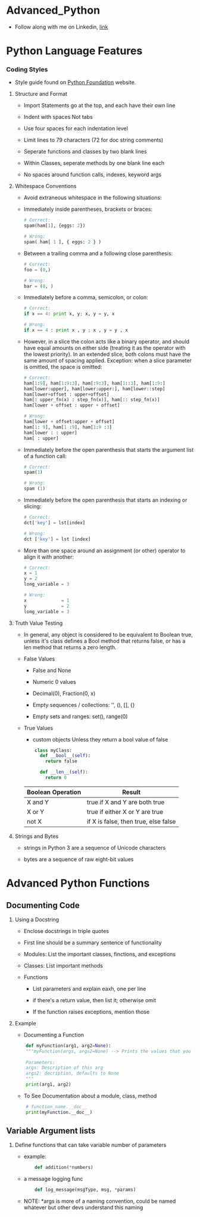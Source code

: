 # Advanced_Python

- Follow along with me on Linkedin, 
[link](https://www.linkedin.com/learning/advanced-python)

# Python Language Features

### Coding Styles

- Style guide found on [Python Foundation](https://www.python.org/dev/peps/pep-0008/) website.

1. Structure and Format

    - Import Statements go at the top, and each have their own line

    - Indent with spaces Not tabs

    - Use four spaces for each indentation level

    - Limit lines to 79 characters (72 for doc string comments)

    - Seperate functions and classes by two blank lines

    - Within Classes, seperate methods by one blank line each

    - No spaces around function calls, indexes, keyword args

2. Whitespace Conventions

    - Avoid extraneous whitespace in the following situations:

    - Immediately inside parentheses, brackets or braces:

        ```Python
        # Correct:
        spam(ham[1], {eggs: 2})

        # Wrong:
        spam( ham[ 1 ], { eggs: 2 } )
        ```

    - Between a trailing comma and a following close parenthesis:

        ```Python
        # Correct:
        foo = (0,)

        # Wrong:
        bar = (0, )
        ```

    - Immediately before a comma, semicolon, or colon:

        ```Python
        # Correct:
        if x == 4: print x, y; x, y = y, x

        # Wrong:
        if x == 4 : print x , y ; x , y = y , x
        ```

    - However, in a slice the colon acts like a binary operator, and should have equal amounts on either side 
        (treating it as the operator with the lowest priority). 
        In an extended slice, both colons must have the same amount of spacing applied. Exception: 
        when a slice parameter is omitted, the space is omitted:

        ```Python
        # Correct:
        ham[1:9], ham[1:9:3], ham[:9:3], ham[1::3], ham[1:9:]
        ham[lower:upper], ham[lower:upper:], ham[lower::step]
        ham[lower+offset : upper+offset]
        ham[: upper_fn(x) : step_fn(x)], ham[:: step_fn(x)]
        ham[lower + offset : upper + offset]

        # Wrong:
        ham[lower + offset:upper + offset]
        ham[1: 9], ham[1 :9], ham[1:9 :3]
        ham[lower : : upper]
        ham[ : upper]
        ```

    - Immediately before the open parenthesis that starts the argument list of a function call:


        ```Python
        # Correct:
        spam(1)

        # Wrong:
        spam (1)
        ```

    - Immediately before the open parenthesis that starts an indexing or slicing:

        ```Python
        # Correct:
        dct['key'] = lst[index]

        # Wrong:
        dct ['key'] = lst [index]
        ```

    - More than one space around an assignment (or other) operator to align it with another:

        ```Python
        # Correct:
        x = 1
        y = 2
        long_variable = 3

        # Wrong:
        x             = 1
        y             = 2
        long_variable = 3
        ```

3. Truth Value Testing

    -  In general, any object is considered to be equivalent to Boolean true, 
        unless it's class defines a Bool method that returns false, or has a len method that returns a zero length. 
    
    - False Values

        - False and None

        - Numeric 0 values

        - Decimal(0), Fraction(0, x)

        - Empty sequences / collections: '', (), [], {}

        - Empty sets and ranges: set(), range(0)

    - True Values

        - custom objects Unless they return a bool value of false

        ```Python
            class myClass:
              def __bool__(self):
                return false

              def __len__(self):
                return 0 
        ```
        
        | Boolean Operation  | Result |
        | ------------- | ------------- |
        | X and Y  | true if X and Y are both true  |
        | X or Y  | true if either X or Y are true  |
        | not X  | if X is false, then true, else false  |

4. Strings and Bytes

    - strings in Python 3 are a sequence of Unicode characters
    
    - bytes are a sequence of raw eight-bit values

# Advanced Python Functions

## Documenting Code

1. Using a Docstring

    - Enclose docstrings in triple quotes

    - First line should be a summary sentence of functionality

    - Modules: List the important classes, finctions, and exceptions

    - Classes: List important methods

    - Functions

        - List parameters and explain eaxh, one per line

        - if there's a return value, then list it; otherwise omit

        - If the function raises exceptions, mention those

2. Example

    - Documenting a Function

    ```Python
        def myFunction(arg1, arg2=None):
        """myFunction(args, args2=None) --> Prints the values that you pass in!
            
        Parameters:
        args: Description of this arg
        args2: decription, defaults to None
        """
        print(arg1, arg2)
    ```

    - To See Documentation about a module, class, method

    ```Python
        # function_name.__doc__
        print(myFunction.__doc__)
    ```

## Variable Argument lists

1. Define functions that can take variable number of parameters

    - example:

        ```Python
            def addition(*numbers)
        ```

    - a message logging func

        ```Python
            def log_message(msgType, msg, *params)
        ``` 
                
    - NOTE: *args is more of a naming convention,
        could be named whatever but other devs understand this naming
